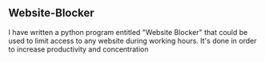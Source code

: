 <h2> Website-Blocker </h2>
I have written a python program entitled "Website Blocker" that could be used to limit access to any website during working hours. It's done in order to increase productivity and concentration

